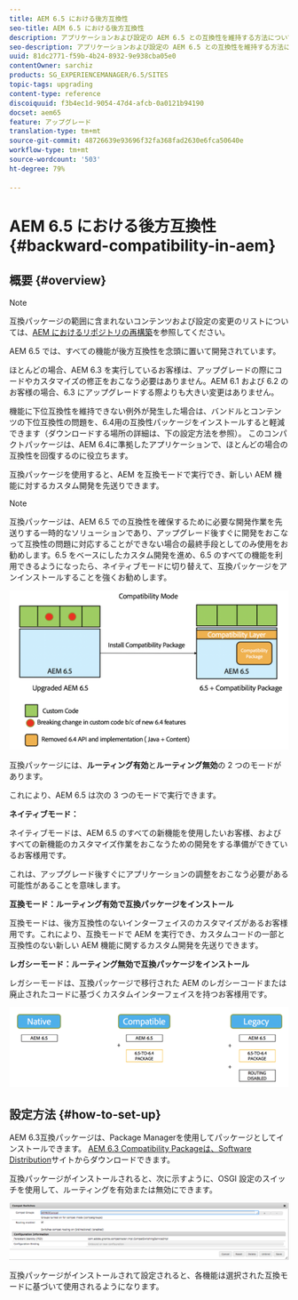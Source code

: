 ```yaml
---
title: AEM 6.5 における後方互換性
seo-title: AEM 6.5 における後方互換性
description: アプリケーションおよび設定の AEM 6.5 との互換性を維持する方法について説明します。
seo-description: アプリケーションおよび設定の AEM 6.5 との互換性を維持する方法について説明します。
uuid: 81dc2771-f59b-4b24-8932-9e938cba05e0
contentOwner: sarchiz
products: SG_EXPERIENCEMANAGER/6.5/SITES
topic-tags: upgrading
content-type: reference
discoiquuid: f3b4ec1d-9054-47d4-afcb-0a0121b94190
docset: aem65
feature: アップグレード
translation-type: tm+mt
source-git-commit: 48726639e93696f32fa368fad2630e6fca50640e
workflow-type: tm+mt
source-wordcount: '503'
ht-degree: 79%

---
```



# AEM 6.5 における後方互換性{#backward-compatibility-in-aem}

## 概要 {#overview}

>[!NOTE]
>
>互換パッケージの範囲に含まれないコンテンツおよび設定の変更のリストについては、[AEM におけるリポジトリの再構築](/help/sites-deploying/repository-restructuring.md)を参照してください。

AEM 6.5 では、すべての機能が後方互換性を念頭に置いて開発されています。

ほとんどの場合、AEM 6.3 を実行しているお客様は、アップグレードの際にコードやカスタマイズの修正をおこなう必要はありません。AEM 6.1 および 6.2 のお客様の場合、6.3 にアップグレードする際よりも大きい変更はありません。

機能に下位互換性を維持できない例外が発生した場合は、バンドルとコンテンツの下位互換性の問題を、6.4用の互換性パッケージをインストールすると軽減できます（ダウンロードする場所の詳細は、下の設定方法を参照）。 このコンパクトパッケージは、AEM 6.4に準拠したアプリケーションで、ほとんどの場合の互換性を回復するのに役立ちます。

互換パッケージを使用すると、AEM を互換モードで実行でき、新しい AEM 機能に対するカスタム開発を先送りできます。

>[!NOTE]
>
>互換パッケージは、AEM 6.5 での互換性を確保するために必要な開発作業を先送りする一時的なソリューションであり、アップグレード後すぐに開発をおこなって互換性の問題に対応することができない場合の最終手段としてのみ使用をお勧めします。6.5 をベースにしたカスタム開発を進め、6.5 のすべての機能を利用できるようになったら、ネイティブモードに切り替えて、互換パッケージをアンインストールすることを強くお勧めします。

![早め](assets/sase.png)

互換パッケージには、**ルーティング有効**&#x200B;と&#x200B;**ルーティング無効**&#x200B;の 2 つのモードがあります。

これにより、AEM 6.5 は次の 3 つのモードで実行できます。

**ネイティブモード：**

ネイティブモードは、AEM 6.5 のすべての新機能を使用したいお客様、およびすべての新機能のカスタマイズ作業をおこなうための開発をする準備ができているお客様用です。

これは、アップグレード後すぐにアプリケーションの調整をおこなう必要がある可能性があることを意味します。

**互換モード：ルーティング有効で互換パッケージをインストール**

互換モードは、後方互換性のないインターフェイスのカスタマイズがあるお客様用です。これにより、互換モードで AEM を実行でき、カスタムコードの一部と互換性のない新しい AEM 機能に関するカスタム開発を先送りできます。

**レガシーモード：ルーティング無効で互換パッケージをインストール**

レガシーモードは、互換パッケージで移行された AEM のレガシーコードまたは廃止されたコードに基づくカスタムインターフェイスを持つお客様用です。

![サペット](assets/sapte.png)

## 設定方法 {#how-to-set-up}

AEM 6.3互換パッケージは、Package Managerを使用してパッケージとしてインストールできます。 [AEM 6.3 Compatibility Packageは、Software Distribution](https://experience.adobe.com/#/downloads/content/software-distribution/en/aem.html?package=/content/software-distribution/en/details.html/content/dam/aem/public/adobe/packages/cq640/compatpack/aem-compat-cq64-to-cq63)サイトからダウンロードできます。

互換パッケージがインストールされると、次に示すように、OSGI 設定のスイッチを使用して、ルーティングを有効または無効にできます。

![screen_shot_2017-11-27at122421pm](assets/screen_shot_2017-11-27at122421pm.png)

互換パッケージがインストールされて設定されると、各機能は選択された互換モードに基づいて使用されるようになります。
